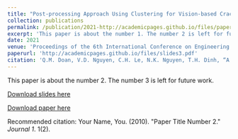 ```yaml
---
title: "Post-processing Approach Using Clustering for Vision-based Crack Detection Algorithm"
collection: publications
permalink: /publication/2021-http://academicpages.github.io/files/paper1.pdf
excerpt: 'This paper is about the number 1. The number 2 is left for future work.'
date: 2021
venue: 'Proceedings of the 6th International Conference on Engineering Mechanics and utomation, (ICEMA)'
paperurl: 'http://academicpages.github.io/files/slides3.pdf'
citation: 'Q.M. Doan, V.D. Nguyen, C.H. Le, N.K. Nguyen, T.H. Dinh, “A Post-processing Approach Using Clustering for Vision-based Crack Detection Algorithms”, in Proceedings of the 6th International Conference on Engineering Mechanics and Automation, (ICEMA), 2021, pp. 9-15.'
---
```

This paper is about the number 2. The number 3 is left for future work.

[Download slides here](http://academicpages.github.io/files/slides2.pdf)

[Download paper here](http://academicpages.github.io/files/paper2.pdf)

Recommended citation: Your Name, You. (2010). "Paper Title Number 2." <i>Journal 1</i>. 1(2).
<!-- ---
title: "Paper Title Number 2"
collection: publications
permalink: /publication/2010-10-01-paper-title-number-2
excerpt: 'This paper is about the number 2. The number 3 is left for future work.'
date: 2010-10-01
venue: 'Journal 1'
slidesurl: 'http://academicpages.github.io/files/slides2.pdf'
paperurl: 'http://academicpages.github.io/files/paper2.pdf'
citation: 'Your Name, You. (2010). &quot;Paper Title Number 2.&quot; <i>Journal 1</i>. 1(2).'
---
This paper is about the number 2. The number 3 is left for future work.

[Download slides here](http://academicpages.github.io/files/slides2.pdf)

[Download paper here](http://academicpages.github.io/files/paper2.pdf)

Recommended citation: Your Name, You. (2010). "Paper Title Number 2." <i>Journal 1</i>. 1(2). -->
